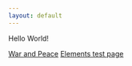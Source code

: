 ```yaml
---
layout: default
---
```


Hello World!

[War and Peace](/test-war_and_peace)
[Elements test page](/test-elements)